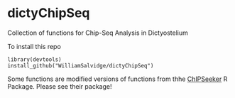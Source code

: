 # dictyChipSeq
Collection of functions for Chip-Seq Analysis in Dictyostelium

To install this repo
```
library(devtools)
install_github("WilliamSalvidge/dictyChipSeq")
```

Some functions are modified versions of functions from thhe [ChIPSeeker](https://bioconductor.org/packages/release/bioc/html/ChIPseeker.html) R Package. Please see their package! 
